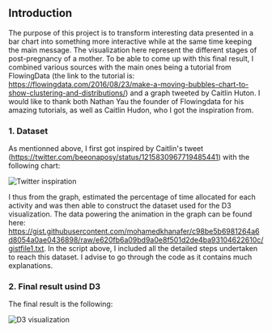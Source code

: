 ## Introduction
The purpose of this project is to transform interesting data presented in a bar chart into something more interactive while at the same time keeping the main message. The visualization here represent the different stages of post-pregnancy of a mother. To be able to come up with this final result, I combined various sources with the main ones being a tutorial from FlowingData  (the link to the tutorial is: https://flowingdata.com/2016/08/23/make-a-moving-bubbles-chart-to-show-clustering-and-distributions/) and a graph tweeted by Caitlin Huton. I would like to thank both Nathan Yau the founder of Flowingdata for his amazing tutorials, as well as Caitlin Hudon, who I got the inspiration from.

### 1. Dataset
As mentionned above, I first got inspired by Caitlin's tweet (https://twitter.com/beeonaposy/status/1215830967719485441) with the following chart:

![Twitter inspiration](/twitter_inspiration)

I thus from the graph, estimated the percentage of time allocated for each activity and was then able to construct the dataset used for the D3 visualization. The data powering the animation in the graph can be found here: https://gist.githubusercontent.com/mohamedkhanafer/c98be5b6981264a6d8054a0ae0436898/raw/e620fb6a09bd9a0e8f501d2de4ba93104622610c/gistfile1.txt. In the script above, I included all the detailed steps undertaken to reach this dataset. I advise to go through the code as it contains much explanations.

### 2. Final result usind D3
The final result is the following:

![D3 visualization](/final_result)
